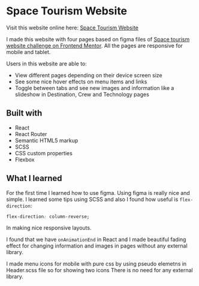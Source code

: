 # Space Tourism Website

Visit this website online here: [Space Tourism Website](https://ehsansh.github.io/space-tourism)

I made this website with four pages based on figma files of [Space tourism website challenge on Frontend Mentor](https://www.frontendmentor.io/challenges/space-tourism-multipage-website-gRWj1URZ3). All the pages are responsive for mobile and tablet.

Users in this website are able to:

-   View different pages depending on their device screen size
-   See some nice hover effects on menu items and links
-   Toggle between tabs and see new images and information like a slideshow in Destination, Crew and Technology pages

## Built with

-   React
-   React Router
-   Semantic HTML5 markup
-   SCSS
-   CSS custom properties
-   Flexbox

## What I learned

For the first time I learned how to use figma. Using figma is really nice and simple.
I learned some tips using SCSS and also I found how useful is `flex-direction`:

```css
flex-direction: column-reverse;
```

In making nice responsive layouts.

I found that we have `onAnimationEnd` in React and I made beautiful fading effect for changing information and images in pages without any external library.

I made menu icons for mobile with pure css by using pseudo elemetns in Header.scss file so for showing two icons There is no need for any external library.
